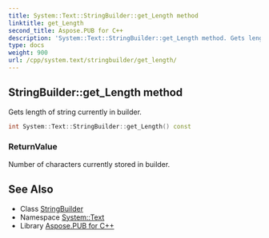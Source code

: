 ```yaml
---
title: System::Text::StringBuilder::get_Length method
linktitle: get_Length
second_title: Aspose.PUB for C++
description: 'System::Text::StringBuilder::get_Length method. Gets length of string currently in builder in C++.'
type: docs
weight: 900
url: /cpp/system.text/stringbuilder/get_length/
---
```

## StringBuilder::get_Length method


Gets length of string currently in builder.

```cpp
int System::Text::StringBuilder::get_Length() const
```


### ReturnValue

Number of characters currently stored in builder.

## See Also

* Class [StringBuilder](../)
* Namespace [System::Text](../../)
* Library [Aspose.PUB for C++](../../../)

